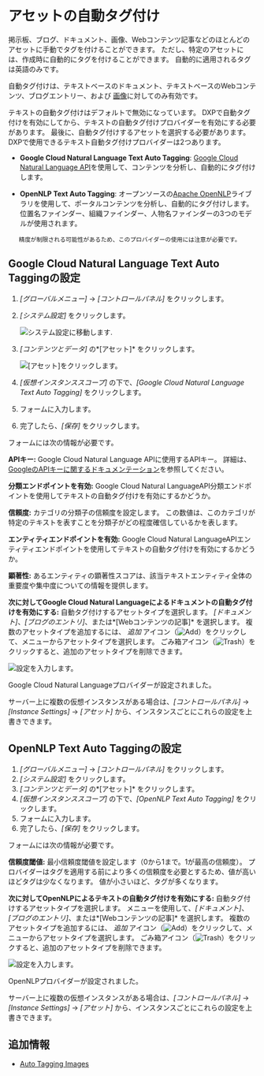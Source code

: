 # アセットの自動タグ付け

掲示板、ブログ、ドキュメント、画像、Webコンテンツ記事などのほとんどのアセットに手動でタグを付けることができます。 ただし、特定のアセットには、作成時に自動的にタグを付けることができます。 自動的に適用されるタグは英語のみです。

自動タグ付けは、テキストベースのドキュメント、テキストベースのWebコンテンツ、ブログエントリー、および [画像](./auto-tagging-images.md)に対してのみ有効です。

テキストの自動タグ付けはデフォルトで無効になっています。 DXPで自動タグ付けを有効にしてから、テキストの自動タグ付けプロバイダーを有効にする必要があります。 最後に、自動タグ付けするアセットを選択する必要があります。 DXPで使用できるテキスト自動タグ付けプロバイダーは2つあります。

  - **Google Cloud Natural Language Text Auto Tagging**: [Google Cloud Natural Language API](https://cloud.google.com/natural-language/)を使用して、コンテンツを分析し、自動的にタグ付けします。

  - **OpenNLP Text Auto Tagging**: オープンソースの[Apache OpenNLP](https://opennlp.apache.org/)ライブラリを使用して、ポータルコンテンツを分析し、自動的にタグ付けします。 位置名ファインダー、組織ファインダー、人物名ファインダーの3つのモデルが使用されます。

<!-- end list -->

``` tip::
   精度が制限される可能性があるため、このプロバイダーの使用には注意が必要です。
```

## Google Cloud Natural Language Text Auto Taggingの設定

1.  *[グローバルメニュー]* → *[コントロールパネル]* をクリックします。

2.  *[システム設定]* をクリックします。

    ![システム設定に移動します.](./auto-tagging-assets/images/01.png)

3.  *[コンテンツとデータ]* の*[アセット]* をクリックします。

    ![[アセット]をクリックします。](./auto-tagging-assets/images/02.png)

4.  *[仮想インスタンススコープ]* の下で、*[Google Cloud Natural Language Text Auto Tagging]* をクリックします。

5.  フォームに入力します。

6.  完了したら、*[保存]* をクリックします。

フォームには次の情報が必要です。

**APIキー:** Google Cloud Natural Language APIに使用するAPIキー。 詳細は、[GoogleのAPIキーに関するドキュメンテーション](https://cloud.google.com/docs/authentication/api-keys)を参照してください。

**分類エンドポイントを有効:** Google Cloud Natural LanguageAPI分類エンドポイントを使用してテキストの自動タグ付けを有効にするかどうか。

**信頼度:** カテゴリの分類子の信頼度を設定します。 この数値は、このカテゴリが特定のテキストを表すことを分類子がどの程度確信しているかを表します。

**エンティティエンドポイントを有効:** Google Cloud Natural LanguageAPIエンティティエンドポイントを使用してテキストの自動タグ付けを有効にするかどうか。

**顕著性:** あるエンティティの顕著性スコアは、該当テキストエンティティ全体の重要度や集中度についての情報を提供します。

**次に対してGoogle Cloud Natural Languageによるドキュメントの自動タグ付けを有効にする:** 自動タグ付けするアセットタイプを選択します。 *[ドキュメント]*、*[ブログのエントリ]*、または*[Webコンテンツの記事]* を選択します。 複数のアセットタイプを追加するには、 *追加* アイコン（![Add](../../../images/icon-add.png)）をクリックして、メニューからアセットタイプを選択します。 ごみ箱アイコン（![Trash](../../../images/icon-trash.png)）をクリックすると、追加のアセットタイプを削除できます。

![設定を入力します。](./auto-tagging-assets/images/03.png)

Google Cloud Natural Languageプロバイダーが設定されました。

サーバー上に複数の仮想インスタンスがある場合は、*[コントロールパネル]* → *[Instance Settings]* → *[アセット]* から、インスタンスごとにこれらの設定を上書きできます。

## OpenNLP Text Auto Taggingの設定

1.  *[グローバルメニュー]* → *[コントロールパネル]* をクリックします。
2.  *[システム設定]* をクリックします。
3.  *[コンテンツとデータ]* の*[アセット]* をクリックします。
4.  *[仮想インスタンススコープ]* の下で、*[OpenNLP Text Auto Tagging]* をクリックします。
5.  フォームに入力します。
6.  完了したら、*[保存]* をクリックします。

フォームには次の情報が必要です。

**信頼度閾値:** 最小信頼度閾値を設定します（0から1まで。1が最高の信頼度）。 プロバイダーはタグを適用する前により多くの信頼度を必要とするため、値が高いほどタグは少なくなります。 値が小さいほど、タグが多くなります。

**次に対してOpenNLPによるテキストの自動タグ付けを有効にする:** 自動タグ付けするアセットタイプを選択します。 メニューを使用して、*[ドキュメント]*、*[ブログのエントリ]*、または*[Webコンテンツの記事]* を選択します。 複数のアセットタイプを追加するには、 *追加* アイコン（![Add](../../../images/icon-add.png)）をクリックして、メニューからアセットタイプを選択します。 ごみ箱アイコン（![Trash](../../../images/icon-trash.png)）をクリックすると、追加のアセットタイプを削除できます。

![設定を入力します。](./auto-tagging-assets/images/04.png)

OpenNLPプロバイダーが設定されました。

サーバー上に複数の仮想インスタンスがある場合は、*[コントロールパネル]* → *[Instance Settings]* → *[アセット]* から、インスタンスごとにこれらの設定を上書きできます。

## 追加情報

  - [Auto Tagging Images](./auto-tagging-images.md)
